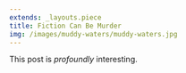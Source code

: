 ```yaml
---
extends: _layouts.piece
title: Fiction Can Be Murder
img: /images/muddy-waters/muddy-waters.jpg
---
```


This post is *profoundly* interesting.